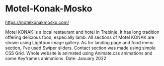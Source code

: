 # Motel-Konak-Mosko

https://motelkonakmosko.com/

Motel KONAK is a local restaurant and hotel in Trebinje. It has long tradition offering delicious food, especially lamb. All sections of Motel KONAK are shown using Lightbox image gallery. As for landing page and food menu section, I've used Swiper sliders. Contact section was made using simple CSS Grid. Whole website is animated using Animate.css animations and some Keyframes animations.
Date: January 2022
